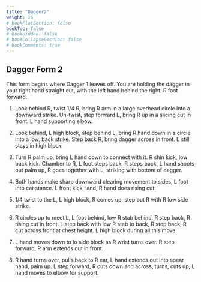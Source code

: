 ```yaml
---
title: "Dagger2"
weight: 25
# bookFlatSection: false
bookToc: false
# bookHidden: false
# bookCollapseSection: false
# bookComments: true
---
```

## Dagger Form 2
This form begins where Dagger 1 leaves off.  You are holding the dagger in your right 
hand straight out, with the left hand behind the right.  R foot forward.

1.  Look behind R, twist 1/4 R, bring R arm in a large overhead circle into 
a downward strike.  Un-twist, step forward L, bring R up in a slicing cut in front. L hand supporting elbow.

2.  Look behind, L high block, step behind L, bring R hand down in a circle into a low, back
strike.  Step back R, bring dagger across in front.  L still stays in high block.

3.  Turn R palm up, bring L hand down to connect with it.  R shin kick, low back
kick.  Chamber to R, L foot steps back, R steps back, L hand shoots out palm up, R goes 
together with L, striking with bottom of dagger. 

4.  Both hands make sharp downward clearing movement to sides, L foot into cat stance.
L front kick, land, R hand does rising cut.

5.  1/4 twist to the L, L high block, R comes up, step out R with 
R low side strike. 

6.  R circles up to meet L, L foot behind, low R stab behind, R step back, R
rising cut in front.  L step back with low R stab to back, R step back, R cut across 
front at chest height. L high block during all this move.

7.  L hand moves down to lo side block as R wrist turns over. R step forward, R
arm extends out in front.

8.  R hand turns over, pulls back to R ear, L hand extends out into spear hand, palm up. 
L step forward,  R cuts down and across, turns, cuts up, L hand moves to elbow for support.
